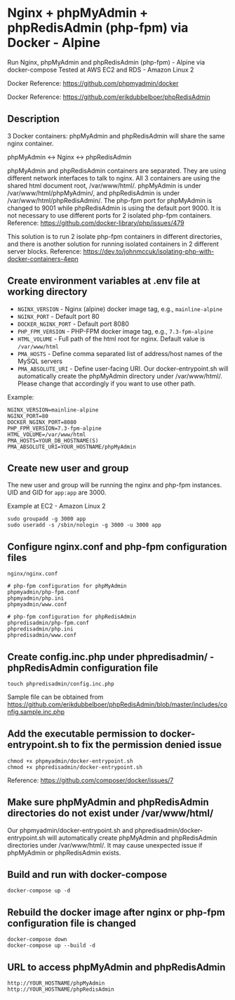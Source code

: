 # Nginx + phpMyAdmin + phpRedisAdmin (php-fpm) via Docker - Alpine

Run Nginx, phpMyAdmin and phpRedisAdmin (php-fpm) - Alpine via docker-compose
Tested at AWS EC2 and RDS - Amazon Linux 2

Docker Reference: https://github.com/phpmyadmin/docker

Docker Reference: https://github.com/erikdubbelboer/phpRedisAdmin


## Description
3 Docker containers: phpMyAdmin and phpRedisAdmin will share the same nginx container.

phpMyAdmin <-> Nginx <-> phpRedisAdmin

phpMyAdmin and phpRedisAdmin containers are separated.  They are using different network interfaces to talk to nginx.  All 3 containers are using the shared html document root, /var/www/html/.  phpMyAdmin is under /var/www/html/phpMyAdmin/, and phpRedisAdmin is under /var/www/html/phpRedisAdmin/. The php-fpm port for phpMyAdmin is changed to 9001 while phpRedisAdmin is using the default port 9000.  It is not necessary to use different ports for 2 isolated php-fpm containers.  Reference: https://github.com/docker-library/php/issues/479

This solution is to run 2 isolate php-fpm containers in different directories, and there is another solution for running isolated containers in 2 different server blocks. Reference: https://dev.to/johnmccuk/isolating-php-with-docker-containers-4epn


## Create environment variables at .env file at working directory
* `NGINX_VERSION` - Nginx (alpine) docker image tag, e.g., `mainline-alpine`
* `NGINX_PORT` - Default port 80
* `DOCKER_NGINX_PORT` - Default port 8080
* `PHP_FPM_VERSION` - PHP-FPM docker image tag, e.g., `7.3-fpm-alpine`
* `HTML_VOLUME` - Full path of the html root for nginx. Default value is `/var/www/html`
* `PMA_HOSTS` - Define comma separated list of address/host names of the MySQL servers
* `PMA_ABSOLUTE_URI` - Define user-facing URI. Our docker-entrypoint.sh will automatically create the phpMyAdmin directory under /var/www/html/. Please change that accordingly if you want to use other path.

Example:
```
NGINX_VERSION=mainline-alpine
NGINX_PORT=80
DOCKER_NGINX_PORT=8080
PHP_FPM_VERSION=7.3-fpm-alpine
HTML_VOLUME=/var/www/html
PMA_HOSTS=YOUR_DB_HOSTNAME(S)
PMA_ABSOLUTE_URI=YOUR_HOSTNAME/phpMyAdmin
```


## Create new user and group
The new user and group will be running the nginx and php-fpm instances. UID and GID for `app:app` are 3000.

Example at EC2 - Amazon Linux 2
```
sudo groupadd -g 3000 app
sudo useradd -s /sbin/nologin -g 3000 -u 3000 app
```


## Configure nginx.conf and php-fpm configuration files
```
nginx/nginx.conf

# php-fpm configuration for phpMyAdmin
phpmyadmin/php-fpm.conf
phpmyadmin/php.ini
phpmyadmin/www.conf

# php-fpm configuration for phpRedisAdmin
phpredisadmin/php-fpm.conf
phpredisadmin/php.ini
phpredisadmin/www.conf
```


## Create config.inc.php under phpredisadmin/ - phpRedisAdmin configuration file
`touch phpredisadmin/config.inc.php`

Sample file can be obtained from https://github.com/erikdubbelboer/phpRedisAdmin/blob/master/includes/config.sample.inc.php


## Add the executable permission to docker-entrypoint.sh to fix the permission denied issue
```
chmod +x phpmyadmin/docker-entrypoint.sh
chmod +x phpredisadmin/docker-entrypoint.sh
```
Reference: https://github.com/composer/docker/issues/7


## Make sure phpMyAdmin and phpRedisAdmin directories do not exist under /var/www/html/
Our phpmyadmin/docker-entrypoint.sh and phpredisadmin/docker-entrypoint.sh will automatically create phpMyAdmin and phpRedisAdmin directories under /var/www/html/. It may cause unexpected issue if phpMyAdmin or phpRedisAdmin exists.


## Build and run with docker-compose
```
docker-compose up -d
```


## Rebuild the docker image after nginx or php-fpm configuration file is changed
```
docker-compose down
docker-compose up --build -d
```


## URL to access phpMyAdmin and phpRedisAdmin
```
http://YOUR_HOSTNAME/phpMyAdmin
http://YOUR_HOSTNAME/phpRedisAdmin
```
